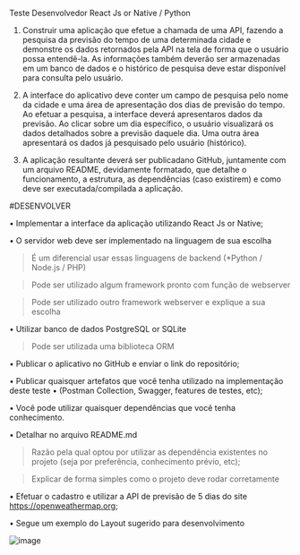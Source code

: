Teste Desenvolvedor React Js or Native / Python


1) Construir uma aplicação que efetue a chamada de uma API, fazendo a pesquisa da previsão do tempo de
uma determinada cidade e demonstre os dados retornados pela API na tela de forma que o usuário possa
entendê-la. As informações também deverão ser armazenadas em um banco de dados e o histórico de
pesquisa deve estar disponível para consulta pelo usuário.


2) A interface do aplicativo deve conter um campo de pesquisa pelo nome da cidade e uma área de
apresentação dos dias de previsão do tempo. Ao efetuar a pesquisa, a interface deverá apresentaros dados
da previsão. Ao clicar sobre um dia específico, o usuário visualizará os dados detalhados sobre a previsão
daquele dia. Uma outra área apresentará os dados já pesquisado pelo usuário (histórico).

3) A aplicação resultante deverá ser publicadano GitHub, juntamente com um arquivo README,
devidamente formatado, que detalhe o funcionamento, a estrutura, as dependências (caso existirem) e
como deve ser executada/compilada a aplicação.


#DESENVOLVER

• Implementar a interface da aplicação utilizando React Js or Native;

• O servidor web deve ser implementado na linguagem de sua escolha 
  > É um diferencial usar essas linguagens de backend (*Python / Node.js / PHP)
  
  > Pode ser utilizado algum framework pronto com função de webserver
  
  > Pode ser utilizado outro framework webserver e explique a sua escolha

• Utilizar banco de dados PostgreSQL or SQLite 
  > Pode ser utilizada uma biblioteca ORM
  
• Publicar o aplicativo no GitHub e enviar o link do repositório;

• Publicar quaisquer artefatos que você tenha utilizado na implementação deste teste 
  • (Postman Collection, Swagger, features de testes, etc);

• Você pode utilizar quaisquer dependências que você tenha conhecimento. 

• Detalhar no arquivo README.md 
  > Razão pela qual optou por utilizar as dependência existentes no projeto (seja por preferência, conhecimento prévio, etc);
  
  > Explicar de forma simples como o projeto deve rodar corretamente
  
• Efetuar o cadastro e utilizar a API de previsão de 5 dias do site https://openweathermap.org;

• Segue um exemplo do Layout sugerido para desenvolvimento

![image](https://user-images.githubusercontent.com/4997948/141123067-866aebee-7140-4047-b38f-6305b76478c5.png)


